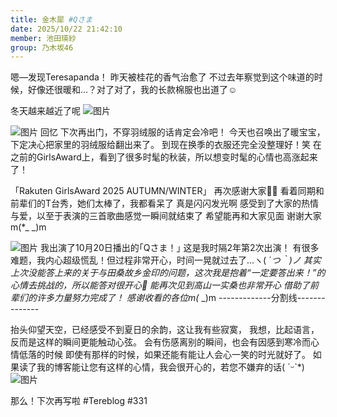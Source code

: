 ```yaml
---
title: 金木犀 #Qさま
date: 2025/10/22 21:42:10
member: 池田瑛紗
group: 乃木坂46
---
```


嗯—发现Teresapanda！
昨天被桂花的香气治愈了
不过去年察觉到这个味道的时候，好像还很暖和…？对了对了，我的长款棉服也出道了☺︎

冬天越来越近了呢
![图片](https://www.nogizaka46.com/files/46/diary/n46/MEMBER/moblog/202510/mobGMp2pj.png)

![图片](https://www.nogizaka46.com/files/46/diary/n46/MEMBER/moblog/202510/mobNjCiS4.png)
回忆
下次再出门，不穿羽绒服的话肯定会冷吧！
今天也召唤出了暖宝宝，下定决心把家里的羽绒服给翻出来了。
到现在换季的衣服还完全没整理好！笑
在之前的GirlsAward上，看到了很多时髦的秋装，所以想变时髦的心情也高涨起来了！

「Rakuten GirlsAward 2025 AUTUMN/WINTER」
再次感谢大家💜🩷
看着同期和前辈们的T台秀，她们太棒了，我都看呆了 真是闪闪发光啊
感受到了大家的热情与爱，以至于表演的三首歌曲感觉一瞬间就结束了 希望能再和大家见面 谢谢大家m(*_ _)m

![图片](https://www.nogizaka46.com/files/46/diary/n46/MEMBER/moblog/202510/mobARbRlp.jpg)
我出演了10月20日播出的｢Qさま！｣
这是我时隔2年第2次出演！
有很多难题，我内心超级慌乱！但过程非常开心，时间一晃就过去了...ヽ( ´_つ｀)ノ
其实上次没能答上来的关于与田桑故乡金印的问题，这次我是抱着“一定要答出来！”的心情去挑战的，所以能答对很开心🥰
能再次见到高山一实桑也非常开心 借助了前辈们的许多力量努力完成了！
感谢收看的各位m(_ _)m
-------------分割线--------------

抬头仰望天空，已经感受不到夏日的余韵，这让我有些寂寞，
我想，比起语言，反而是这样的瞬间更能触动心弦。
会有伤感离别的瞬间，也会有因感到寒冷而心情低落的时候
即使有那样的时候，如果还能有能让人会心一笑的时光就好了。
如果读了我的博客能让您有这样的心情，我会很开心的，若您不嫌弃的话( ˊᵕˋ*)
![图片](https://www.nogizaka46.com/files/46/diary/n46/MEMBER/moblog/202510/mobyna3MO.jpg)

那么！下次再写啦
#Tereblog #331